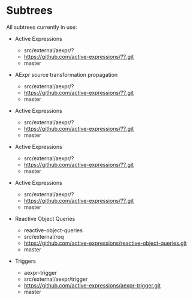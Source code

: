 # Subtrees

All subtrees currently in use:

- Active Expressions
  - src/external/aexpr/?
  - https://github.com/active-expressions/??.git
  - master

- AExpr source transformation propagation
  - src/external/aexpr/?
  - https://github.com/active-expressions/??.git
  - master
- Active Expressions
  - src/external/aexpr/?
  - https://github.com/active-expressions/??.git
  - master
- Active Expressions
  - src/external/aexpr/?
  - https://github.com/active-expressions/??.git
  - master
- Active Expressions
  - src/external/aexpr/?
  - https://github.com/active-expressions/??.git
  - master

- Reactive Object Queries
  - reactive-object-queries
  - src/external/roq
  - https://github.com/active-expressions/reactive-object-queries.git
  - master

- Triggers
  - aexpr-trigger
  - src/external/aexpr/trigger
  - https://github.com/active-expressions/aexpr-trigger.git
  - master

